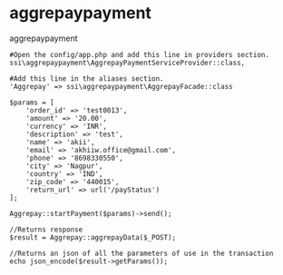 # aggrepaypayment
aggrepaypayment

    #Open the config/app.php and add this line in providers section.
    ssi\aggrepaypayment\AggrepayPaymentServiceProvider::class,

    #Add this line in the aliases section.
    'Aggrepay' => ssi\aggrepaypayment\AggrepayFacade::class

    $params = [
        'order_id' => 'test0013', 
        'amount' => '20.00', 
        'currency' => 'INR', 
        'description' => 'test', 
        'name' => 'akii', 
        'email' => 'akhiiw.office@gmail.com', 
        'phone' => '8698330550', 
        'city' => 'Nagpur', 
        'country' => 'IND', 
        'zip_code' => '440015', 
        'return_url' => url('/payStatus')
    ];

    Aggrepay::startPayment($params)->send();

    //Returns response
    $result = Aggrepay::aggrepayData($_POST);

    //Returns an json of all the parameters of use in the transaction
    echo json_encode($result->getParams());
